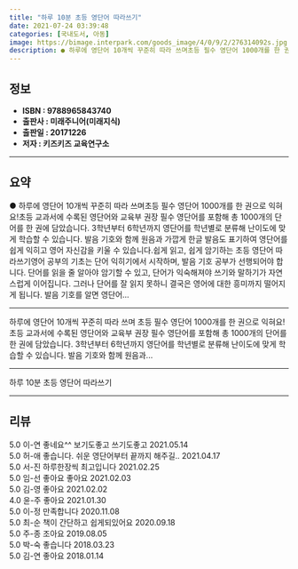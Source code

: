 ```yaml
---
title: "하루 10분 초등 영단어 따라쓰기"
date: 2021-07-24 03:39:48
categories: [국내도서, 아동]
image: https://bimage.interpark.com/goods_image/4/0/9/2/276314092s.jpg
description: ● 하루에 영단어 10개씩 꾸준히 따라 쓰며초등 필수 영단어 1000개를 한 권으로 익혀요!초등 교과서에 수록된 영단어와 교육부 권장 필수 영단어를 포함해 총 1000개의 단어를 한 권에 담았습니다. 3학년부터 6학년까지 영단어를 학년별로 분류해 난이도에 맞게 학습할 수 있습니다. 발
---
```


## **정보**

- **ISBN : 9788965843740**
- **출판사 : 미래주니어(미래지식)**
- **출판일 : 20171226**
- **저자 : 키즈키즈 교육연구소**

------



## **요약**

●  하루에 영단어 10개씩 꾸준히 따라 쓰며초등 필수 영단어 1000개를 한 권으로 익혀요!초등 교과서에 수록된 영단어와 교육부 권장 필수 영단어를 포함해 총 1000개의 단어를 한 권에 담았습니다. 3학년부터 6학년까지 영단어를 학년별로 분류해 난이도에 맞게 학습할 수 있습니다. 발음 기호와 함께 원음과 가깝게 한글 발음도 표기하여 영단어를 쉽게 익히고 영어 자신감을 키울 수 있습니다.쉽게 읽고, 쉽게 암기하는 초등 영단어 따라쓰기영어 공부의 기초는 단어 익히기에서 시작하며, 발음 기호 공부가 선행되어야 합니다. 단어를 읽을 줄 알아야 암기할 수 있고, 단어가 익숙해져야 쓰기와 말하기가 자연스럽게 이어집니다. 그러나 단어를 잘 읽지 못하니 결국은 영어에 대한 흥미까지 떨어지게 됩니다. 발음 기호를 알면 영단어...

------

하루에 영단어 10개씩 꾸준히 따라 쓰며 초등 필수 영단어 1000개를 한 권으로 익혀요!초등 교과서에 수록된 영단어와 교육부 권장 필수 영단어를 포함해 총 1000개의 단어를 한 권에 담았습니다. 3학년부터 6학년까지 영단어를 학년별로 분류해 난이도에 맞게 학습할 수 있습니다. 발음 기호와 함께 원음과... 

------


하루 10분 초등 영단어 따라쓰기 

------


## **리뷰** 

5.0 이-연 좋네요^^
보기도좋고 쓰기도좋고 2021.05.14 <br/>5.0 허-애 좋습니다. 쉬운 영단어부터 끝까지 해주길.. 2021.04.17 <br/>5.0 서-진 하루한장씩 최고입니다 2021.02.25 <br/>5.0 임-선 좋아요  좋아요   2021.02.03 <br/>5.0 김-영 좋아요 2021.02.02 <br/>4.0 윤-주 좋아요 2021.01.30 <br/>5.0 이-정 만족합니다  2020.11.08 <br/>5.0 최-순 책이 간단하고 쉽게되있어요 2020.09.18 <br/>5.0 주-종 조아요 2019.08.05 <br/>5.0 박-숙 좋습니다 2018.03.23 <br/>5.0 김-연 좋아요 2018.01.14 <br/>